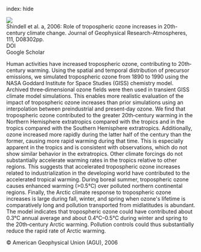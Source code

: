 index: hide

<div class="Citation">
    <div class="Citation-thumb CitationThumb-linked"  data-href="https://doi.org/10.1029/2005jd006348">
      <img src="https://static.claimspace.cloud/climate-study-static/refs/thumbs/8/Shindell_et_al_2006a-thumb.png" />
    </div>

  <div class="Citation-body">
    <div class="Citation-text">Shindell et al. a, 2006: Role of tropospheric ozone increases in 20th-century climate change. <span class="Article-journal">Journal of Geophysical Research-Atmospheres, </span><span class="Article-volume">111, </span>D08302pp.</div>
    <div class="Citation-links">
      <div class="CitationLink" data-href="https://doi.org/10.1029/2005jd006348">
        <div class="CitationLink-icon CitationLink-Doi"></div>
        <div class="CitationLink-text">DOI</div>
      </div>
      <div class="CitationLink" data-href="https://scholar.google.com/scholar?q=10.1029/2005jd006348">
        <div class="CitationLink-icon CitationLink-Scholar"></div>
        <div class="CitationLink-text">Google Scholar</div>
      </div>
    </div>
  </div>
</div>

Human activities have increased tropospheric ozone, contributing to 20th‐century warming. Using the spatial and temporal distribution of precursor emissions, we simulated tropospheric ozone from 1890 to 1990 using the NASA Goddard Institute for Space Studies (GISS) chemistry model. Archived three‐dimensional ozone fields were then used in transient GISS climate model simulations. This enables more realistic evaluation of the impact of tropospheric ozone increases than prior simulations using an interpolation between preindustrial and present‐day ozone. We find that tropospheric ozone contributed to the greater 20th‐century warming in the Northern Hemisphere extratropics compared with the tropics and in the tropics compared with the Southern Hemisphere extratropics. Additionally, ozone increased more rapidly during the latter half of the century than the former, causing more rapid warming during that time. This is especially apparent in the tropics and is consistent with observations, which do not show similar behavior in the extratropics. Other climate forcings do not substantially accelerate warming rates in the tropics relative to other regions. This suggests that accelerated tropospheric ozone increases related to industrialization in the developing world have contributed to the accelerated tropical warming. During boreal summer, tropospheric ozone causes enhanced warming (>0.5°C) over polluted northern continental regions. Finally, the Arctic climate response to tropospheric ozone increases is large during fall, winter, and spring when ozone's lifetime is comparatively long and pollution transported from midlatitudes is abundant. The model indicates that tropospheric ozone could have contributed about 0.3°C annual average and about 0.4°C–0.5°C during winter and spring to the 20th‐century Arctic warming. Pollution controls could thus substantially reduce the rapid rate of Arctic warming.

<div class="Citation-copy">
&copy; American Geophysical Union (AGU), 2006
</div>